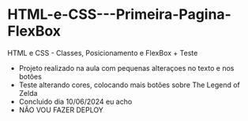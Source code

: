 # HTML-e-CSS---Primeira-Pagina-FlexBox
HTML e CSS - Classes, Posicionamento e FlexBox + Teste

 - Projeto realizado na aula com pequenas alteraçoes no texto e nos botões
 - Teste alterando cores, colocando mais botões sobre The Legend of Zelda
 - Concluido dia 10/06/2024 eu acho
 - NÃO VOU FAZER DEPLOY
